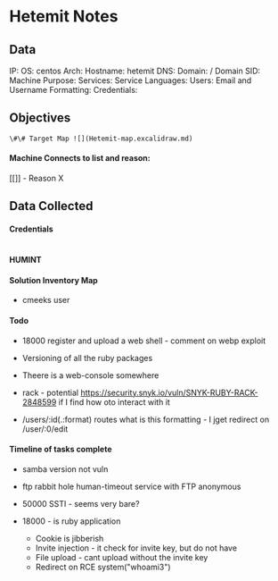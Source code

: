 # Hetemit Notes

## Data 

IP: 
OS: centos
Arch:
Hostname: hetemit
DNS:
Domain:  / Domain SID:
Machine Purpose: 
Services:
Service Languages:
Users:
Email and Username Formatting:
Credentials:

## Objectives

`\#\# Target Map ![](Hetemit-map.excalidraw.md)`

#### Machine Connects to list and reason:

[[]] - Reason X

## Data Collected

#### Credentials
```
```

#### HUMINT


#### Solution Inventory Map

- cmeeks user

#### Todo 


- 18000 register and upload a web shell - comment on webp exploit
- Versioning of all the ruby packages

- Theere is a web-console somewhere
- rack - potential https://security.snyk.io/vuln/SNYK-RUBY-RACK-2848599 if I find how oto interact with it
- /users/:id(.:format) routes what is this formatting - I jget redirect on /user/:0/edit

#### Timeline of tasks complete

- samba version not vuln 
- ftp rabbit hole human-timeout service with FTP anonymous
- 50000 SSTI - seems very bare? 

- 18000 - is ruby application
	- Cookie is jibberish
	- Invite injection - it check for invite key, but do not have
	- File upload - cant upload without the invite key
	- Redirect on RCE system("whoami3")